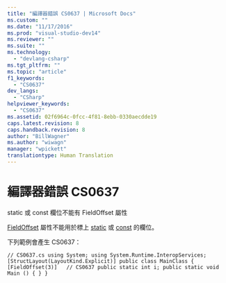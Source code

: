 ```yaml
---
title: "編譯器錯誤 CS0637 | Microsoft Docs"
ms.custom: ""
ms.date: "11/17/2016"
ms.prod: "visual-studio-dev14"
ms.reviewer: ""
ms.suite: ""
ms.technology: 
  - "devlang-csharp"
ms.tgt_pltfrm: ""
ms.topic: "article"
f1_keywords: 
  - "CS0637"
dev_langs: 
  - "CSharp"
helpviewer_keywords: 
  - "CS0637"
ms.assetid: 02f6964c-0fcc-4f81-8ebb-0330aecdde19
caps.latest.revision: 8
caps.handback.revision: 8
author: "BillWagner"
ms.author: "wiwagn"
manager: "wpickett"
translationtype: Human Translation
---
```

# 編譯器錯誤 CS0637
static 或 const 欄位不能有 FieldOffset 屬性  
  
 [FieldOffset](frlrfsystemruntimeinteropservicesfieldoffsetattributeclasstopic) 屬性不能用於標上 [static](../../csharp/language-reference/keywords/static.md) 或 [const](../../csharp/language-reference/keywords/const.md) 的欄位。  
  
 下列範例會產生 CS0637：  
  
```  
// CS0637.cs using System; using System.Runtime.InteropServices; [StructLayout(LayoutKind.Explicit)] public class MainClass { [FieldOffset(3)]   // CS0637 public static int i; public static void Main () { } }  
```